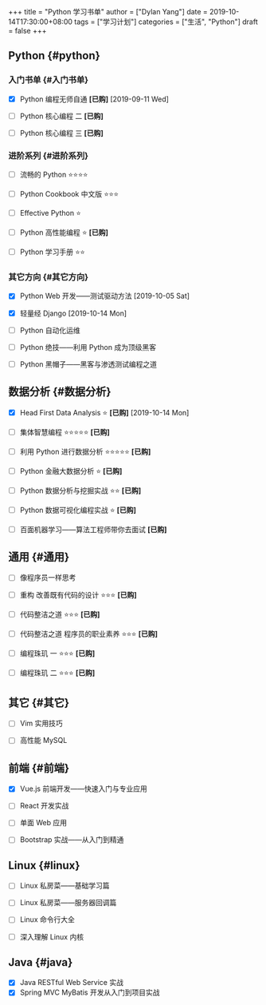 +++
title = "Python 学习书单"
author = ["Dylan Yang"]
date = 2019-10-14T17:30:00+08:00
tags = ["学习计划"]
categories = ["生活", "Python"]
draft = false
+++

## Python {#python}


### 入门书单 {#入门书单}

-   [X] Python 编程无师自通 **[已购]** <span class="timestamp-wrapper"><span class="timestamp">[2019-09-11 Wed]</span></span>
-   [ ] Python 核心编程 二 **[已购]**
-   [ ] Python 核心编程 三 **[已购]**


### 进阶系列 {#进阶系列}

-   [ ] 流畅的 Python ⭐️⭐️⭐️⭐️️
-   [ ] Python Cookbook 中文版 ⭐️⭐️⭐️
-   [ ] Effective Python ⭐️
-   [ ] Python 高性能编程 ⭐️ **[已购]**
-   [ ] Python 学习手册 ⭐️⭐️


### 其它方向 {#其它方向}

-   [X] Python Web 开发——测试驱动方法 <span class="timestamp-wrapper"><span class="timestamp">[2019-10-05 Sat]</span></span>
-   [X] 轻量经 Django <span class="timestamp-wrapper"><span class="timestamp">[2019-10-14 Mon]</span></span>
-   [ ] Python 自动化运维
-   [ ] Python 绝技——利用 Python 成为顶级黑客
-   [ ] Python 黑帽子——黑客与渗透测试编程之道


## 数据分析 {#数据分析}

-   [X] Head First Data Analysis ⭐️ **[已购]** <span class="timestamp-wrapper"><span class="timestamp">[2019-10-14 Mon]</span></span>
-   [ ] 集体智慧编程 ⭐️⭐️⭐️⭐️⭐️ **[已购]**
-   [ ] 利用 Python 进行数据分析 ⭐️⭐️⭐️⭐️⭐️ **[已购]**
-   [ ] Python 金融大数据分析 ⭐️ **[已购]**
-   [ ] Python 数据分析与挖掘实战 ⭐️⭐️ **[已购]**
-   [ ] Python 数据可视化编程实战 ⭐️ **[已购]**
-   [ ] 百面机器学习——算法工程师带你去面试 **[已购]**


## 通用 {#通用}

-   [ ] 像程序员一样思考
-   [ ] 重构 改善既有代码的设计 ⭐️⭐️⭐️ **[已购]**
-   [ ] 代码整洁之道 ⭐️⭐️⭐️ **[已购]**
-   [ ] 代码整洁之道 程序员的职业素养 ⭐️⭐️⭐️ **[已购]**
-   [ ] 编程珠玑 一 ⭐️⭐️⭐️ **[已购]**
-   [ ] 编程珠玑 二 ⭐️⭐️⭐️ **[已购]**


## 其它 {#其它}

-   [ ] Vim 实用技巧
-   [ ] 高性能 MySQL


## 前端 {#前端}

-   [X] Vue.js 前端开发——快速入门与专业应用
-   [ ] React 开发实战
-   [ ] 单面 Web 应用
-   [ ] Bootstrap 实战——从入门到精通


## Linux {#linux}

-   [ ] Linux 私房菜——基础学习篇
-   [ ] Linux 私房菜——服务器回调篇
-   [ ] Linux 命令行大全
-   [ ] 深入理解 Linux 内核


## Java {#java}

-   [X] Java RESTful Web Service 实战
-   [X] Spring MVC MyBatis 开发从入门到项目实战
